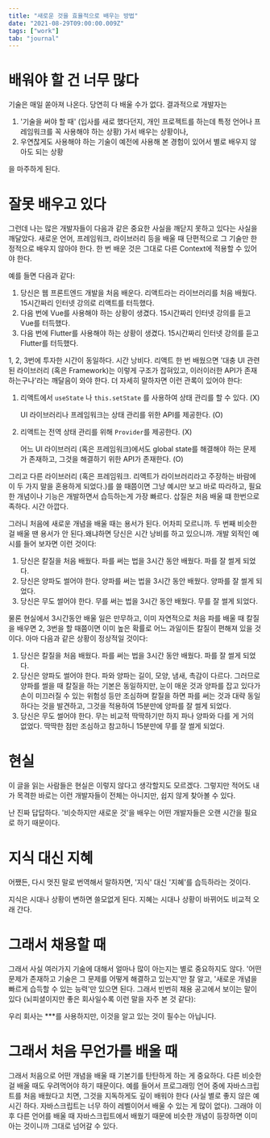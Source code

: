```yaml
---
title: "새로운 것을 효율적으로 배우는 방법"
date: "2021-08-29T09:00:00.009Z"
tags: ["work"]
tab: "journal"
---
```


# 배워야 할 건 너무 많다

기술은 매일 쏟아져 나온다. 당연히 다 배울 수가 없다. 결과적으로 개발자는 

1. '기술을 써야 할 때' (입사를 새로 했다던지, 개인 프로젝트를 하는데 특정 언어나 프레임워크를 꼭 사용해야 하는 상황) 가서 배우는 상황이나, 
2. 우연찮게도 사용해야 하는 기술이 예전에 사용해 본 경험이 있어서 별로 배우지 않아도 되는 상황

을 마주하게 된다.

# 잘못 배우고 있다

그런데 나는 많은 개발자들이 다음과 같은 중요한 사실을 깨닫지 못하고 있다는 사실을 깨달았다. 새로운 언어, 프레임워크, 라이브러리 등을 배울 때 단편적으로 그 기술만 한정적으로 배우지 않아야 한다. 한 번 배운 것은 그대로 다른 Context에 적용할 수 있어야 한다. 

예를 들면 다음과 같다: 

1. 당신은 웹 프론트엔드 개발을 처음 배운다. 리액트라는 라이브러리를 처음 배웠다. 15시간짜리 인터넷 강의로 리액트를 터득했다.
2. 다음 번에 Vue를 사용해야 하는 상황이 생겼다. 15시간짜리 인터넷 강의를 듣고 Vue를 터득했다.
3. 다음 번에 Flutter를 사용해야 하는 상황이 생겼다. 15시간짜리 인터넷 강의를 듣고 Flutter를 터득했다.

1, 2, 3번에 투자한 시간이 동일하다. 시간 낭비다. 리액트 한 번 배웠으면 '대충 UI 관련된 라이브러리 (혹은 Framework)는 이렇게 구조가 잡혀있고, 이러이러한 API가 존재하는구나'라는 깨달음이 와야 한다. 더 자세히 말하자면 이런 관록이 있어야 한다:

1. 리액트에서 `useState` 나 `this.setState` 를 사용하여 상태 관리를 할 수 있다. (X)

   UI 라이브러리나 프레임워크는 상태 관리를 위한 API를 제공한다. (O)

2. 리액트는 전역 상태 관리를 위해 `Provider`를 제공한다. (X)

   어느 UI 라이브러리 (혹은 프레임워크)에서도 global state를 해결해야 하는 문제가 존재하고, 그것을 해결하기 위한 API가 존재한다. (O)

그리고 다른 라이브러리 (혹은 프레임워크. 리액트가 라이브러리라고 주장하는 바람에 이 두 가지 말을 혼용하게 되었다.)를 쓸 때쯤이면 그냥 예시만 보고 바로 따라하고, 필요한 개념이나 기능은 개발하면서 습득하는게 가장 빠르다. 삽질은 처음 배울 떄 한번으로 족하다. 시간 아깝다.

그러니 처음에 새로운 개념을 배울 때는 용서가 된다. 어차피 모르니까. 두 번째 비슷한 걸 배울 땐 용서가 안 된다.왜냐하면 당신은 시간 낭비를 하고 있으니까. 개발 외적인 예시를 들어 보자면 이런 것이다:

1. 당신은 칼질을 처음 배웠다. 파를 써는 법을 3시간 동안 배웠다. 파를 잘 썰게 되었다.
2. 당신은 양파도 썰어야 한다. 양파를 써는 법을 3시간 동안 배웠다. 양파를 잘 썰게 되었다.
3. 당신은 무도 썰어야 한다. 무를 써는 법을 3시간 동안 배웠다. 무를 잘 썰게 되었다.

물론 현실에서 3시간동안 배울 일은 만무하고, 이미 자연적으로 처음 파를 배울 때 칼질을 배우면 2, 3번을 할 때쯤이면 이미 높은 확률로 어느 과일이든 칼질이 편해져 있을 것이다. 아마 다음과 같은 상황이 정상적일 것이다:

1. 당신은 칼질을 처음 배웠다. 파를 써는 법을 3시간 동안 배웠다. 파를 잘 썰게 되었다.
2. 당신은 양파도 썰어야 한다. 파와 양파는 길이, 모양, 냄새, 촉감이 다르다. 그러므로 양파를 썰을 때 칼질을 하는 기본은 동일하지만, 눈이 매운 것과 양파를 잡고 있다가 손이 미끄러질 수 있는 위험성 등만 조심하며 칼질을 하면 파를 써는 것과 대략 동일하다는 것을 발견하고, 그것을 적용하여 15분만에 양파를 잘 썰게 되었다.
3. 당신은 무도 썰어야 한다. 무는 비교적 딱딱하기만 하지 파나 양파와 다를 게 거의 없었다. 딱딱한 점만 조심하고 참고하니 15분만에 무를 잘 썰게 되었다.

# 현실

이 글을 읽는 사람들은 현실은 이렇지 않다고 생각할지도 모르겠다. 그렇지만 적어도 내가 목격한 바로는 이런 개발자들이 전체는 아니지만, 쉽지 않게 찾아볼 수 있다.

난 진짜 답답하다. '비슷하지만 새로운 것'을 배우는 어떤 개발자들은 오랜 시간을 필요로 하기 때문이다.

# 지식 대신 지혜

어쨌든, 다시 멋진 말로 번역해서 말하자면, '지식' 대신 '지혜'를 습득하라는 것이다.

지식은 시대나 상황이 변하면 쓸모없게 된다. 지혜는 시대나 상황이 바뀌어도 비교적 오래 간다.

# 그래서 채용할 때

그래서 사실 여러가지 기술에 대해서 얼마나 많이 아는지는 별로 중요하지도 않다. '어떤 문제가 존재하고 기술은 그 문제를 어떻게 해결하고 있는지'만 잘 알고, '새로운 개념을 빠르게 습득할 수 있는 능력'만 있으면 된다. 그래서 빈번히 채용 공고에서 보이는 말이 있다 (뇌피셜이지만 좋은 회사일수록 이런 말을 자주 본 것 같다): 

우리 회사는 ***를 사용하지만, 이것을 알고 있는 것이 필수는 아닙니다.

# 그래서 처음 무언가를 배울 때

그래서 처음으로 어떤 개념을 배울 때 기본기를 탄탄하게 하는 게 중요하다. 다른 비슷한 걸 배울 때도 우려먹어야 하기 때문이다. 예를 들어서 프로그래밍 언어 중에 자바스크립트를 처음 배웠다고 치면, 그것을 지독하게도 깊이 배워야 한다 (사실 별로 좋지 않은 예시긴 하다. 자바스크립트는 너무 하이 레벨이어서 배울 수 있는 게 많이 없다). 그래야 이후 다른 언어를 배울 때 자바스크립트에서 배웠기 때문에 비슷한 개념이 등장하면 이미 아는 것이니까 그대로 넘어갈 수 있다.